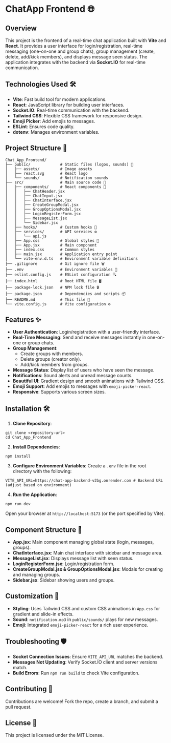 # ChatApp Frontend 🌐

## Overview

This project is the frontend of a real-time chat application built with **Vite** and **React**. It provides a user interface for login/registration, real-time messaging (one-on-one and group chats), group management (create, delete, add/kick members), and displays message seen status. The application integrates with the backend via **Socket.IO** for real-time communication.

## Technologies Used 🛠️

- **Vite**: Fast build tool for modern applications.
- **React**: JavaScript library for building user interfaces.
- **Socket.IO**: Real-time communication with the backend.
- **Tailwind CSS**: Flexible CSS framework for responsive design.
- **Emoji Picker**: Add emojis to messages.
- **ESLint**: Ensures code quality.
- **dotenv**: Manages environment variables.

## Project Structure 📂
```
Chat_App_Frontend/
├── public/             # Static files (logos, sounds) 🌄
│   ├── assets/         # Image assets
│   ├── react.svg       # React logo
│   └── sounds/         # Notification sounds
├── src/                # Main source code 🚀
│   ├── components/     # React components 🧩
│   │   ├── ChatHeader.jsx
│   │   ├── ChatInput.jsx
│   │   ├── ChatInterface.jsx
│   │   ├── CreateGroupModal.jsx
│   │   ├── GroupOptionsModal.jsx
│   │   ├── LoginRegisterForm.jsx
│   │   ├── MessageList.jsx
│   │   └── Sidebar.jsx
│   ├── hooks/          # Custom hooks 🎣
│   ├── services/       # API services ⚙️
│   │   └── api.js
│   ├── App.css         # Global styles 🎨
│   ├── App.jsx         # Main component
│   ├── index.css       # Common styles
│   ├── main.jsx        # Application entry point
│   └── vite-env.d.ts   # Environment variable definitions
├── .gitignore          # Git ignore file 🗑️
├── .env                # Environment variables 🌱
├── eslint.config.js    # ESLint configuration 🔍
├── index.html          # Root HTML file 🖥️
├── package-lock.json   # NPM lock file 🔒
├── package.json        # Dependencies and scripts 📦
├── README.md           # This file 📝
└── vite.config.js      # Vite configuration ⚙️
```

## Features ✨

- **User Authentication**: Login/registration with a user-friendly interface.
- **Real-Time Messaging**: Send and receive messages instantly in one-on-one or group chats.
- **Group Management**:
  - Create groups with members.
  - Delete groups (creator only).
  - Add/kick members from groups.
- **Message Status**: Display list of users who have seen the message.
- **Notifications**: Sound alerts and unread message counts.
- **Beautiful UI**: Gradient design and smooth animations with Tailwind CSS.
- **Emoji Support**: Add emojis to messages with `emoji-picker-react`.
- **Responsive**: Supports various screen sizes.

## Installation 🛠️

1. **Clone Repository**:
```
git clone <repository-url>
cd Chat_App_Frontend
```

2. **Install Dependencies**:
```
npm install
```

3. **Configure Environment Variables**:
Create a `.env` file in the root directory with the following:

```
VITE_API_URL=https://chat-app-backend-v2bg.onrender.com # Backend URL (adjust based on environment)
```

4. **Run the Application**:

```
npm run dev
```
Open your browser at `http://localhost:5173` (or the port specified by Vite).

## Component Structure 🧩

- **App.jsx**: Main component managing global state (login, messages, groups).
- **ChatInterface.jsx**: Main chat interface with sidebar and message area.
- **MessageList.jsx**: Displays message list with seen status.
- **LoginRegisterForm.jsx**: Login/registration form.
- **CreateGroupModal.jsx & GroupOptionsModal.jsx**: Modals for creating and managing groups.
- **Sidebar.jsx**: Sidebar showing users and groups.

## Customization 🎨

- **Styling**: Uses Tailwind CSS and custom CSS animations in `App.css` for gradient and slide-in effects.
- **Sound**: `notification.mp3` in `public/sounds/` plays for new messages.
- **Emoji**: Integrated `emoji-picker-react` for a rich user experience.

## Troubleshooting 🛡️

- **Socket Connection Issues**: Ensure `VITE_API_URL` matches the backend.
- **Messages Not Updating**: Verify Socket.IO client and server versions match.
- **Build Errors**: Run `npm run build` to check Vite configuration.

## Contributing 🤝

Contributions are welcome! Fork the repo, create a branch, and submit a pull request.

## License 📜

This project is licensed under the MIT License.
